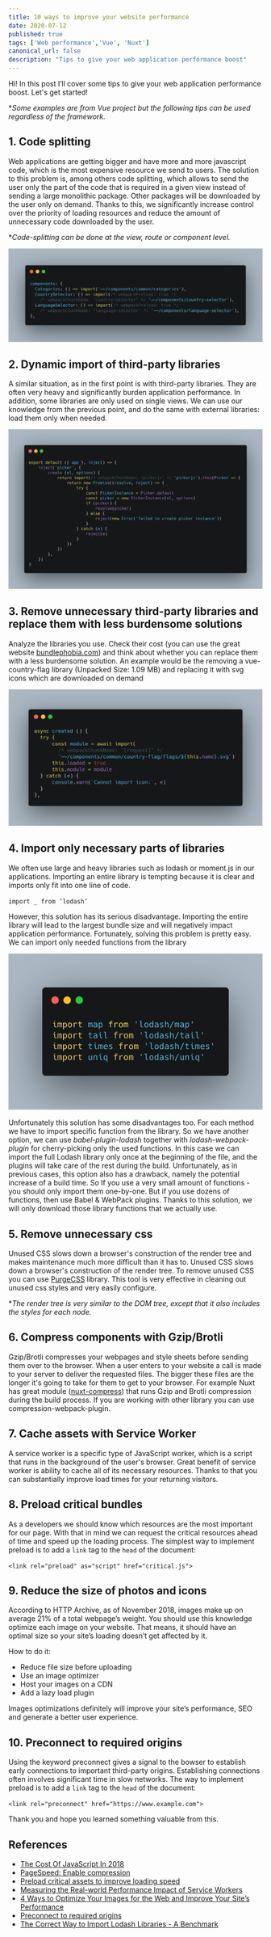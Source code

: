 ```yaml
---
title: 10 ways to improve your website performance 
date: 2020-07-12
published: true
tags: ['Web performance','Vue', 'Nuxt']
canonical_url: false
description: "Tips to give your web application performance boost"
---
```


Hi!
In this post I’ll cover some tips to give your web application performance boost. Let's get started!

**Some examples are from Vue project but the following tips can be used regardless of the framework.*


## 1. Code splitting

Web applications are getting bigger and have more and more javascript code, which is the most expensive resource we send to users.
The solution to this problem is, among others code splitting, which allows to send the user only the part of the code that is required in a given view instead of sending a large monolithic package. Other packages will be downloaded by the user only on demand. Thanks to this, we significantly increase control over the priority of loading resources and reduce the amount of unnecessary code downloaded by the user.

**Code-splitting can be done at the view, route or component level.*

![Image](./images/dynamic-imports.png)


## 2. Dynamic import of third-party libraries

A similar situation, as in the first point is with third-party libraries. They are often very heavy and significantly burden application performance. In addition, some libraries are only used on single views. We can use our knowledge from the previous point, and do the same with external libraries: load them only when needed.

![Image](./images/import-library-on-demand.png)


## 3. Remove unnecessary third-party libraries and replace them with less burdensome solutions

Analyze the libraries you use. Check their cost (you can use the great website [bundlephobia.com](https://bundlephobia.com/)) and think about whether you can replace them with a less burdensome solution. An example would be the removing a vue-country-flag library (Unpacked Size: 1.09 MB) and replacing it with svg icons which are downloaded on demand

![Image](./images/dynamic-icons.png)


## 4. Import only necessary parts of libraries

We often use large and heavy libraries such as lodash or moment.js in our applications. Importing an entire library is tempting because it is clear and imports only fit into one line of code.

`import _ from ‘lodash’`

However, this solution has its serious disadvantage. Importing the entire library will lead to the largest bundle size and will negatively impact application performance. Fortunately, solving this problem is pretty easy. We can import only needed functions from the library

![Image](./images/lodash.png)

Unfortunately this solution has some disadvantages too. For each method we have to import specific function from the library. So we have another option, we can use *babel-plugin-lodash* together with *lodash-webpack-plugin* for cherry-picking only the used functions. In this case we can import the full Lodash library only once at the beginning of the file, and the plugins will take care of the rest during the build. Unfortunately, as in previous cases, this option also has a drawback, namely the potential increase of a build time. So If you use a very small amount of functions - you should only import them one-by-one. But if you use dozens of functions, then use Babel & WebPack plugins. Thanks to this solution, we will only download those library functions that we actually use.


## 5. Remove unnecessary css

Unused CSS slows down a browser's construction of the render tree and makes maintenance much more difficult than it has to. Unused CSS slows down a browser's construction of the render tree.
To remove unused CSS you can use [PurgeCSS](https://purgecss.com/) library. This tool is very effective in cleaning out unused css styles and very easily configure.

**The render tree is very similar to the DOM tree, except that it also includes the styles for each node.*


## 6. Compress components with Gzip/Brotli

Gzip/Brotli compresses your webpages and style sheets before sending them over to the browser. When a user enters to your website a call is made to your server to deliver the requested files. The bigger these files are the longer it's going to take for them to get to your browser.
For example Nuxt has great module ([nuxt-compress](https://www.npmjs.com/package/nuxt-compress)) that runs Gzip and Brotli compression during the build process. If you are working with other library you can use compression-webpack-plugin.


## 7. Cache assets with Service Worker

A service worker is a specific type of JavaScript worker, which is a script that runs in the background of the user's browser.
Great benefit of service worker is ability to cache all of its necessary resources. Thanks to that you can substantially improve load times for your returning visitors.


## 8. Preload critical bundles

As a developers we should know which resources are the most important for our page. With that in mind we can request the critical resources ahead of time and speed up the loading process.
The simplest way to implement preload is to add a `link` tag to the `head` of the document:

`<link rel="preload" as="script" href="critical.js">`


## 9. Reduce the size of photos and icons

According to HTTP Archive, as of November 2018, images make up on average 21% of a total webpage’s weight.
You should use this knowledge optimize each image on your website. That means, it should have an optimal size so your site’s loading doesn’t get affected by it.

How to do it:
* Reduce file size before uploading
* Use an image optimizer
* Host your images on a CDN
* Add a lazy load plugin

Images optimizations definitely will improve your site’s performance, SEO and generate a better user experience.


## 10. Preconnect to required origins

Using the keyword preconnect gives a signal to the bowser to establish early connections to important third-party origins. Establishing connections often involves significant time in slow networks. The way to implement preload is to add a `link` tag to the `head` of the document:

`<link rel="preconnect" href="https://www.example.com">`




Thank you and hope you learned something valuable from this.


## References
* [The Cost Of JavaScript In 2018](https://medium.com/@addyosmani/the-cost-of-javascript-in-2018-7d8950fbb5d4)
* [PageSpeed: Enable compression](https://gtmetrix.com/enable-gzip-compression.html)
* [Preload critical assets to improve loading speed](https://web.dev/preload-critical-assets/)
* [Measuring the Real-world Performance Impact of Service Workers](https://developers.google.com/web/showcase/2016/service-worker-perf)
* [4 Ways to Optimize Your Images for the Web and Improve Your Site’s Performance](https://artisanthemes.io/optimize-images-for-web-improve-performance/)
* [Preconnect to required origins](https://web.dev/uses-rel-preconnect/)
* [The Correct Way to Import Lodash Libraries - A Benchmark](https://www.blazemeter.com/blog/the-correct-way-to-import-lodash-libraries-a-benchmark)

